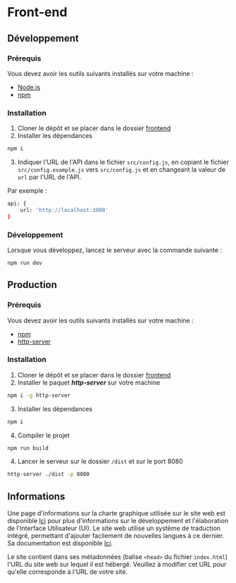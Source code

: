 # Front-end
## Développement
### Prérequis
Vous devez avoir les outils suivants installés sur votre machine :
* [Node.js](https://nodejs.org/fr/)
* [npm](https://www.npmjs.com/get-npm)

### Installation
1. Cloner le dépôt et se placer dans le dossier [frontend](.)
2. Installer les dépendances
```bash
npm i
```
3. Indiquer l'URL de l'API dans le fichier `src/config.js`,
en copiant le fichier `src/config.example.js` vers `src/config.js` et en changeant la valeur de `url` par l'URL de l'API.

Par exemple :
```bash
api: {
    url: 'http://localhost:3000'
}
```

### Développement
Lorsque vous développez, lancez le serveur avec la commande suivante :
```bash
npm run dev
```

## Production
### Prérequis
Vous devez avoir les outils suivants installés sur votre machine :
* [npm](https://www.npmjs.com/get-npm)
* [http-server](https://www.npmjs.com/package/http-server)

### Installation
1. Cloner le dépôt et se placer dans le dossier [frontend](.)
2. Installer le paquet ***http-server*** sur votre machine
```bash
npm i -g http-server
```
3. Installer les dépendances
```bash
npm i
```
4. Compiler le projet
```bash
npm run build
```
4. Lancer le serveur sur le dossier `/dist` et sur le port 8080
```bash
http-server ./dist -p 8080
```

## Informations
Une page d'informations sur la charte graphique utilisée sur le site web est disponible [Ici](./docs/Charte%20graphique.md) pour plus d'informations sur le développement et l'élaboration de l'Interface Utilisateur (UI).
Le site web utilise un système de traduction intégré, permettant d'ajouter facilement de nouvelles langues à ce dernier. Sa documentation est disponible [Ici](./docs/Traduction.md).

Le site contient dans ses métadonnées (balise `<head>` du fichier `index.html`) l'URL du site web sur lequel il est hébergé. Veuillez à modifier cet URL pour qu'elle corresponde à l'URL de votre site.